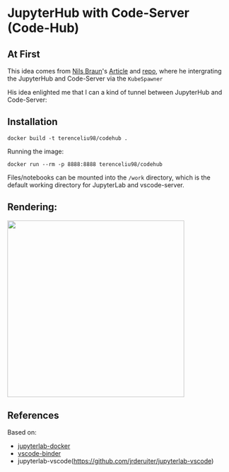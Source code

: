 # JupyterHub with Code-Server (Code-Hub)

## At First

This idea comes from [Nils Braun](https://github.com/nils-braun)'s [Article](https://nils-braun.medium.com/deploying-a-free-multi-user-browser-only-ide-in-just-a-few-minutes-d891f803224b) and [repo](https://github.com/nils-braun/codehub), where he intergrating the JupyterHub and Code-Server via the `KubeSpawner`

His idea enlighted me that I can a kind of tunnel between JupyterHub and Code-Server:

## Installation 

```
docker build -t terenceliu98/codehub .
```

Running the image:

```
docker run --rm -p 8888:8888 terenceliu98/codehub
```

Files/notebooks can be mounted into the `/work` directory, which is the
default working directory for JupyterLab and vscode-server.

## Rendering:

<a href="https://sm.ms/image/1tcj4TDWqEX7aM9" target="_blank"><img src="https://i.loli.net/2021/07/18/1tcj4TDWqEX7aM9.gif" height="400" width="400" /></a>

## References

Based on:

- [jupyterlab-docker](https://github.com/mikebirdgeneau/jupyterlab-docker)
- [vscode-binder](https://github.com/betatim/vscode-binder)
- jupyterlab-vscode(https://github.com/jrderuiter/jupyterlab-vscode)

